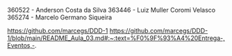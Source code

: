 360522 - Anderson Costa da Silva
363446 - Luiz Muller Coromi Velasco
365274 - Marcelo Germano Siqueira

https://github.com/marcegs/DDD-1
https://github.com/marcegs/DDD-1/blob/main/README_Aula_03.md#:~:text=%F0%9F%93%A4%20Entrega-,Eventos,-.
